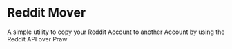 # Reddit Mover
A simple utility to copy your Reddit Account to another Account by using the Reddit API over Praw
